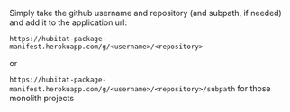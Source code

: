 Simply take the github username and repository (and subpath, if needed) and add it to the application url:

`https://hubitat-package-manifest.herokuapp.com/g/<username>/<repository>`

or

`https://hubitat-package-manifest.herokuapp.com/g/<username>/<repository>/subpath` for those monolith projects
